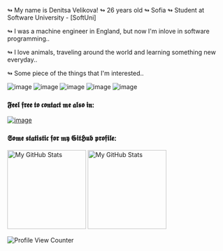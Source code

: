 ↬ My name is Denitsa Velikova!
↬ 26 years old
↬ Sofia
↬ Student at Software University - [SoftUni]

↬ I was a machine engineer in England, but now I'm inlove in software programming..

↬ I love animals, traveling around the world and learning something new everyday..

↬ Some piece of the things that I'm interested..

 
 ![image](https://img.shields.io/badge/Visual_Studio-5C2D91?style=for-the-badge&logo=visual%20studio&logoColor=white)
 ![image](https://img.shields.io/badge/C%23-239120?style=for-the-badge&logo=c-sharp&logoColor=white)
 ![image](https://img.shields.io/badge/.NET-512BD4?style=for-the-badge&logo=dotnet&logoColor=white)
 ![image](https://img.shields.io/badge/GIT-E44C30?style=for-the-badge&logo=git&logoColor=white)
![image](https://img.shields.io/badge/photo-Shoots-white?style=for-the-badge&logo=appveyor)
 
### 𝕱𝖊𝖊𝖑 𝖋𝖗𝖊𝖊 𝖙𝖔 𝖈𝖔𝖓𝖙𝖆𝖈𝖙 𝖒𝖊 𝖆𝖑𝖘𝖔 𝖎𝖓:
<a href="https://www.linkedin.com/in/denny-velikova-951354239/">![image](https://img.shields.io/badge/LinkedIn-0077B5?style=for-the-badge&logo=linkedin&logoColor=white)</a>
 
### 𝕾𝖔𝖒𝖊 𝖘𝖙𝖆𝖙𝖎𝖘𝖙𝖎𝖈 𝖋𝖔𝖗 𝖒𝖞 𝕲𝖎𝖙𝕳𝖚𝖇 𝖕𝖗𝖔𝖋𝖎𝖑𝖊:
<p>
<img height="180em" alt="My GitHub Stats" src="https://github-readme-stats.vercel.app/api?username=deniitooou&show_icons=true&bg_color=00000000&hide_border=true&text_color=3498db&&count_private=true" />

  <img height="180em" alt="My GitHub Stats" src="https://github-readme-stats.vercel.app/api/top-langs/?username=deniitooou&langs_count=8&layout=compact&hide_border=true&bg_color=00000000&text_color=3498db&&count_private=true&include_all_commits=true" />
</p>
<p></p><p></p>

![Profile View Counter](https://komarev.com/ghpvc/?username=deniitooou&style=for-the-badge&color=blue)


<!---
stefangrusev/stefangrusev is a ✨ special ✨ repository because its `README.md` (this file) appears on your GitHub profile.
You can click the Preview link to take a look at your changes.
--->



